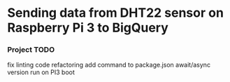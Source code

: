 # Sending data from DHT22 sensor on Raspberry Pi 3 to BigQuery

### Project TODO
fix linting
code refactoring
add command to package.json
await/async version
run on PI3 boot
